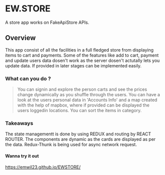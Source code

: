 # EW.STORE

A store app works on FakeApiStore APIs.

## Overview

This app consist of all the facilities in a full fledged store from displaying items to cart and payments.
Some of the features like add to cart, payment and update users data dosen't work as the server dosen't actutally lets you update data.
If provided in later stages can be implemented easily.

### What can you do ?

>You can signin and explore the person carts and see the prices change dynamically as you shuffle through the users.
>You can have a look at the users personal data in 'Accounts Info' and a map created with the help of mapbox, where if provided can be displayed the users loggedin locations.
>You can sort the items in category.

### Takeaways

The state managementt is done by using REDUX and routing by REACT ROUTER.
The components are dynamic as the cards are displayed as per the data.
Redux-Thunk is being used for async network request.

#### Wanna try it out

https://emwil23.github.io/EWSTORE/

